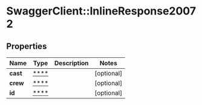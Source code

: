 # SwaggerClient::InlineResponse20072

## Properties
Name | Type | Description | Notes
------------ | ------------- | ------------- | -------------
**cast** | [****](.md) |  | [optional] 
**crew** | [****](.md) |  | [optional] 
**id** | [****](.md) |  | [optional] 

